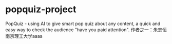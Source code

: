 # popquiz-project
PopQuiz - using AI to give smart pop quiz about any content, a quick and easy way to check the audience "have you paid attention".
作者之一：朱志恒
南京理工大学aaaa